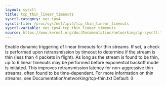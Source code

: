 ```yaml
---
layout: sysctl
title: tcp_thin_linear_timeouts
sysctl-category: net.ipv4
sysctl-file: /proc/sys/net/ipv4/tcp_thin_linear_timeouts
sysctl-variable: net.ipv4.tcp_thin_linear_timeouts
source: https://www.kernel.org/doc/Documentation/networking/ip-sysctl.txt
---
```

Enable dynamic triggering of linear timeouts for thin streams.
If set, a check is performed upon retransmission by timeout to
determine if the stream is thin (less than 4 packets in flight).
As long as the stream is found to be thin, up to 6 linear
timeouts may be performed before exponential backoff mode is
initiated. This improves retransmission latency for
non-aggressive thin streams, often found to be time-dependent.
For more information on thin streams, see
Documentation/networking/tcp-thin.txt
Default: 0

